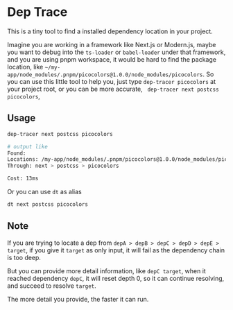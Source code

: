 # Dep Trace

This is a tiny tool to find a installed dependency location in your project.

Imagine you are working in a framework like Next.js or Modern.js, maybe you want to debug into the `ts-loader` or `babel-loader` under that framework, and you are using pnpm workspace, it would be hard to find the package location, like `~/my-app/node_modules/.pnpm/picocolors@1.0.0/node_modules/picocolors`.
So you can use this little tool to help you, just type `dep-tracer picocolors` at your project root, or you can be more accurate, ` dep-tracer next postcss picocolors`,

## Usage

```bash
dep-tracer next postcss picocolors  

# output like
Found:
Locations: /my-app/node_modules/.pnpm/picocolors@1.0.0/node_modules/picocolors
Through: next > postcss > picocolors

Cost: 13ms
```

Or you can use `dt` as alias

```bash
dt next postcss picocolors
```

## Note

If you are trying to locate a dep from `depA > depB > depC > depD > depE > target`, if you give it `target` as only input, it will fail as the dependency chain is too deep.

But you can provide more detail information, like `depC target`, when it reached dependency `depC`, it will reset depth 0, so it can continue resolving, and succeed to resolve `target`.

The more detail you provide, the faster it can run.
